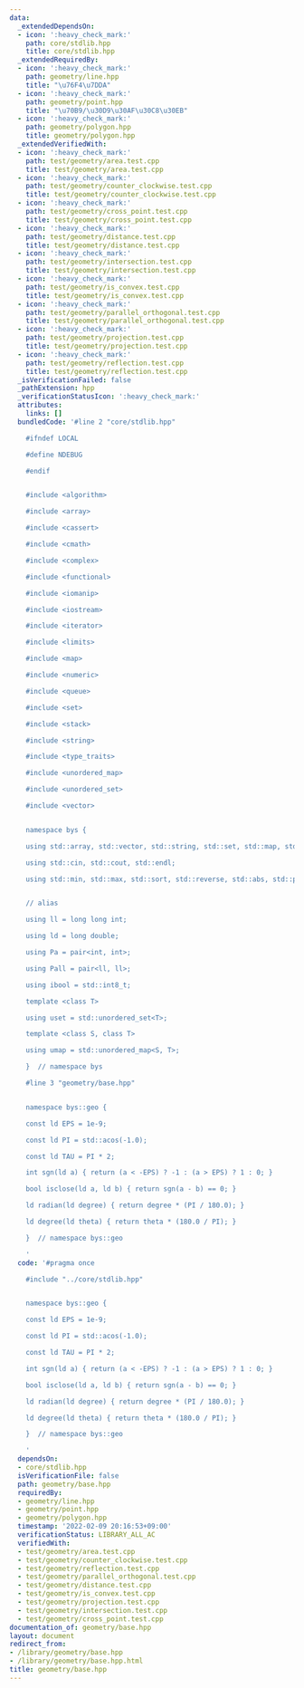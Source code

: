 ```yaml
---
data:
  _extendedDependsOn:
  - icon: ':heavy_check_mark:'
    path: core/stdlib.hpp
    title: core/stdlib.hpp
  _extendedRequiredBy:
  - icon: ':heavy_check_mark:'
    path: geometry/line.hpp
    title: "\u76F4\u7DDA"
  - icon: ':heavy_check_mark:'
    path: geometry/point.hpp
    title: "\u70B9/\u30D9\u30AF\u30C8\u30EB"
  - icon: ':heavy_check_mark:'
    path: geometry/polygon.hpp
    title: geometry/polygon.hpp
  _extendedVerifiedWith:
  - icon: ':heavy_check_mark:'
    path: test/geometry/area.test.cpp
    title: test/geometry/area.test.cpp
  - icon: ':heavy_check_mark:'
    path: test/geometry/counter_clockwise.test.cpp
    title: test/geometry/counter_clockwise.test.cpp
  - icon: ':heavy_check_mark:'
    path: test/geometry/cross_point.test.cpp
    title: test/geometry/cross_point.test.cpp
  - icon: ':heavy_check_mark:'
    path: test/geometry/distance.test.cpp
    title: test/geometry/distance.test.cpp
  - icon: ':heavy_check_mark:'
    path: test/geometry/intersection.test.cpp
    title: test/geometry/intersection.test.cpp
  - icon: ':heavy_check_mark:'
    path: test/geometry/is_convex.test.cpp
    title: test/geometry/is_convex.test.cpp
  - icon: ':heavy_check_mark:'
    path: test/geometry/parallel_orthogonal.test.cpp
    title: test/geometry/parallel_orthogonal.test.cpp
  - icon: ':heavy_check_mark:'
    path: test/geometry/projection.test.cpp
    title: test/geometry/projection.test.cpp
  - icon: ':heavy_check_mark:'
    path: test/geometry/reflection.test.cpp
    title: test/geometry/reflection.test.cpp
  _isVerificationFailed: false
  _pathExtension: hpp
  _verificationStatusIcon: ':heavy_check_mark:'
  attributes:
    links: []
  bundledCode: '#line 2 "core/stdlib.hpp"

    #ifndef LOCAL

    #define NDEBUG

    #endif


    #include <algorithm>

    #include <array>

    #include <cassert>

    #include <cmath>

    #include <complex>

    #include <functional>

    #include <iomanip>

    #include <iostream>

    #include <iterator>

    #include <limits>

    #include <map>

    #include <numeric>

    #include <queue>

    #include <set>

    #include <stack>

    #include <string>

    #include <type_traits>

    #include <unordered_map>

    #include <unordered_set>

    #include <vector>


    namespace bys {

    using std::array, std::vector, std::string, std::set, std::map, std::pair;

    using std::cin, std::cout, std::endl;

    using std::min, std::max, std::sort, std::reverse, std::abs, std::pow;


    // alias

    using ll = long long int;

    using ld = long double;

    using Pa = pair<int, int>;

    using Pall = pair<ll, ll>;

    using ibool = std::int8_t;

    template <class T>

    using uset = std::unordered_set<T>;

    template <class S, class T>

    using umap = std::unordered_map<S, T>;

    }  // namespace bys

    #line 3 "geometry/base.hpp"


    namespace bys::geo {

    const ld EPS = 1e-9;

    const ld PI = std::acos(-1.0);

    const ld TAU = PI * 2;

    int sgn(ld a) { return (a < -EPS) ? -1 : (a > EPS) ? 1 : 0; }

    bool isclose(ld a, ld b) { return sgn(a - b) == 0; }

    ld radian(ld degree) { return degree * (PI / 180.0); }

    ld degree(ld theta) { return theta * (180.0 / PI); }

    }  // namespace bys::geo

    '
  code: '#pragma once

    #include "../core/stdlib.hpp"


    namespace bys::geo {

    const ld EPS = 1e-9;

    const ld PI = std::acos(-1.0);

    const ld TAU = PI * 2;

    int sgn(ld a) { return (a < -EPS) ? -1 : (a > EPS) ? 1 : 0; }

    bool isclose(ld a, ld b) { return sgn(a - b) == 0; }

    ld radian(ld degree) { return degree * (PI / 180.0); }

    ld degree(ld theta) { return theta * (180.0 / PI); }

    }  // namespace bys::geo

    '
  dependsOn:
  - core/stdlib.hpp
  isVerificationFile: false
  path: geometry/base.hpp
  requiredBy:
  - geometry/line.hpp
  - geometry/point.hpp
  - geometry/polygon.hpp
  timestamp: '2022-02-09 20:16:53+09:00'
  verificationStatus: LIBRARY_ALL_AC
  verifiedWith:
  - test/geometry/area.test.cpp
  - test/geometry/counter_clockwise.test.cpp
  - test/geometry/reflection.test.cpp
  - test/geometry/parallel_orthogonal.test.cpp
  - test/geometry/distance.test.cpp
  - test/geometry/is_convex.test.cpp
  - test/geometry/projection.test.cpp
  - test/geometry/intersection.test.cpp
  - test/geometry/cross_point.test.cpp
documentation_of: geometry/base.hpp
layout: document
redirect_from:
- /library/geometry/base.hpp
- /library/geometry/base.hpp.html
title: geometry/base.hpp
---
```

